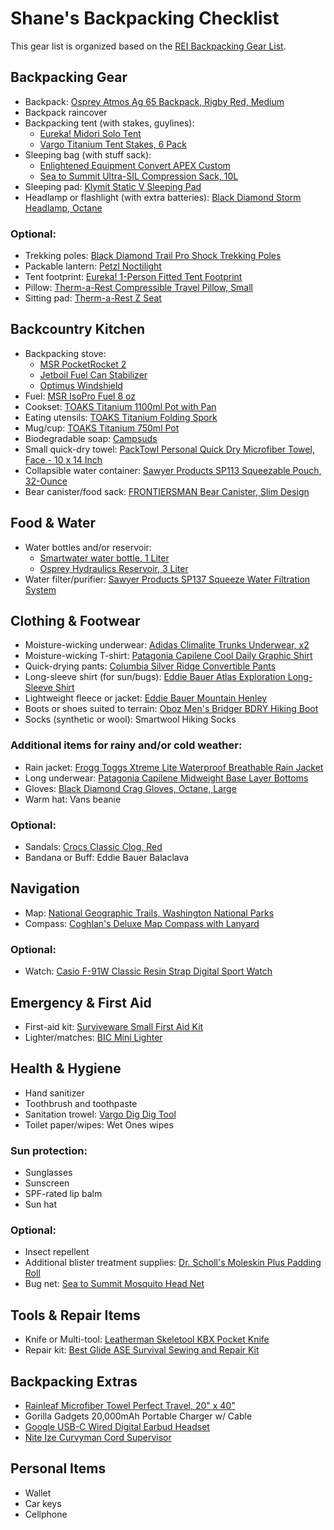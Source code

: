 # Shane's Backpacking Checklist

This gear list is organized based on the [REI Backpacking Gear List](https://www.rei.com/learn/expert-advice/backpacking-checklist.html).

## Backpacking Gear
- Backpack: [Osprey Atmos Ag 65 Backpack, Rigby Red, Medium](https://www.amazon.com/gp/product/B077K5HGHW)
- Backpack raincover
- Backpacking tent (with stakes, guylines): 
  - [Eureka! Midori Solo Tent](https://eurekacamping.johnsonoutdoors.com/tents/backpacking/midori-solo-tent)
  - [Vargo Titanium Tent Stakes, 6 Pack](https://www.amazon.com/gp/product/B001OPKGAO)
- Sleeping bag (with stuff sack): 
  - [Enlightened Equipment Convert APEX Custom](https://enlightenedequipment.com/convert-apex-custom/)
  - [Sea to Summit Ultra-SIL Compression Sack, 10L](https://www.amazon.com/gp/product/B000NQDH1U)
- Sleeping pad: [Klymit Static V Sleeping Pad](https://www.amazon.com/gp/product/B007RFG0NM)
- Headlamp or flashlight (with extra batteries): [Black Diamond Storm Headlamp, Octane](https://www.amazon.com/gp/product/B06WVK7LZS)

### Optional:
- Trekking poles: [Black Diamond Trail Pro Shock Trekking Poles](https://www.amazon.com/gp/product/B00H58EGVO)
- Packable lantern: [Petzl Noctilight](https://www.amazon.com/gp/product/B01KYTT642)
- Tent footprint: [Eureka! 1-Person Fitted Tent Footprint](https://www.amazon.com/gp/product/B07KTCLGRH)
- Pillow: [Therm-a-Rest Compressible Travel Pillow, Small](https://www.amazon.com/gp/product/B01MQLSI1M)
- Sitting pad: [Therm-a-Rest Z Seat](https://www.amazon.com/gp/product/B01MQRHYJV)

## Backcountry Kitchen
- Backpacking stove: 
  - [MSR PocketRocket 2](https://www.amazon.com/gp/product/B01N5O7551)
  - [Jetboil Fuel Can Stabilizer](https://www.amazon.com/gp/product/B00MUYUDC4)
  - [Optimus Windshield](https://www.amazon.com/gp/product/B00F5EUL7S)
- Fuel: [MSR IsoPro Fuel 8 oz](https://www.amazon.com/gp/product/B00T3HECDM)
- Cookset: [TOAKS Titanium 1100ml Pot with Pan](https://www.amazon.com/gp/product/B009MZHRKU)
- Eating utensils: [TOAKS Titanium Folding Spork](https://www.amazon.com/gp/product/B00GLD8SYA)
- Mug/cup: [TOAKS Titanium 750ml Pot](https://www.amazon.com/gp/product/B009B98FGW)
- Biodegradable soap: [Campsuds](https://www.amazon.com/gp/product/B000TTL8GC)
- Small quick-dry towel: [PackTowl Personal Quick Dry Microfiber Towel, Face - 10 x 14 Inch](https://www.amazon.com/gp/product/B01MTOARTS)
- Collapsible water container: [Sawyer Products SP113 Squeezable Pouch, 32-Ounce](https://www.amazon.com/gp/product/B005SO8RQM)
- Bear canister/food sack: [FRONTIERSMAN Bear Canister, Slim Design](https://www.amazon.com/gp/product/B07B87GKZ1)

## Food & Water
- Water bottles and/or reservoir: 
  - [Smartwater water bottle, 1 Liter](https://www.amazon.com/gp/product/B000WGBH1S)
  - [Osprey Hydraulics Reservoir, 3 Liter](https://www.amazon.com/gp/product/B017JFWZ4W)
- Water filter/purifier: [Sawyer Products SP137 Squeeze Water Filtration System](https://www.amazon.com/gp/product/B00WG9AFW6)

## Clothing & Footwear
- Moisture-wicking underwear: [Adidas Climalite Trunks Underwear, x2](https://www.amazon.com/gp/product/B07KZ78634)
- Moisture-wicking T-shirt: [Patagonia Capilene Cool Daily Graphic Shirt](https://www.patagonia.com/product/mens-capilene-cool-daily-graphic-shirt/45235.html)
- Quick-drying pants: [Columbia Silver Ridge Convertible Pants](https://www.rei.com/product/146669)
- Long-sleeve shirt (for sun/bugs): [Eddie Bauer Atlas Exploration Long-Sleeve Shirt](https://www.eddiebauer.com/p/12924204)
- Lightweight fleece or jacket: [Eddie Bauer Mountain Henley](https://www.eddiebauer.com/p/13302332)
- Boots or shoes suited to terrain: [Oboz Men's Bridger BDRY Hiking Boot](https://www.amazon.com/gp/product/B00FJ2LL1Q)
- Socks (synthetic or wool): Smartwool Hiking Socks

### Additional items for rainy and/or cold weather:
- Rain jacket: [Frogg Toggs Xtreme Lite Waterproof Breathable Rain Jacket](https://www.amazon.com/gp/product/B077H5N6M5)
- Long underwear: [Patagonia Capilene Midweight Base Layer Bottoms](https://www.rei.com/product/155316)
- Gloves: [Black Diamond Crag Gloves, Octane, Large](https://www.amazon.com/gp/product/B019C25E9I)
- Warm hat: Vans beanie

### Optional:
- Sandals: [Crocs Classic Clog, Red](https://www.amazon.com/dp/B00HB55PZW)
- Bandana or Buff: Eddie Bauer Balaclava

## Navigation
- Map: [National Geographic Trails, Washington National Parks](https://www.amazon.com/gp/product/1597756024)
- Compass: [Coghlan's Deluxe Map Compass with Lanyard](https://www.amazon.com/gp/product/B000E22D6I)

### Optional:
- Watch: [Casio F-91W Classic Resin Strap Digital Sport Watch](https://www.amazon.com/gp/product/B000GAWSDG)

## Emergency & First Aid
- First-aid kit: [Surviveware Small First Aid Kit](https://www.amazon.com/gp/product/B01HGSLB6K)
- Lighter/matches: [BIC Mini Lighter](https://www.amazon.com/gp/product/B00863XN4I)

## Health & Hygiene
- Hand sanitizer
- Toothbrush and toothpaste
- Sanitation trowel: [Vargo Dig Dig Tool](https://www.amazon.com/gp/product/B072N2N9RH)
- Toilet paper/wipes: Wet Ones wipes

### Sun protection:
- Sunglasses
- Sunscreen
- SPF-rated lip balm
- Sun hat

### Optional:
- Insect repellent
- Additional blister treatment supplies: [Dr. Scholl's Moleskin Plus Padding Roll](https://www.amazon.com/gp/product/B007W9MGLI)
- Bug net: [Sea to Summit Mosquito Head Net](https://www.amazon.com/gp/product/B000NSZ3WY)

## Tools & Repair Items
- Knife or Multi-tool: [Leatherman Skeletool KBX Pocket Knife](https://www.amazon.com/gp/product/B071VN2R3L)
- Repair kit: [Best Glide ASE Survival Sewing and Repair Kit](https://www.amazon.com/gp/product/B004IAEFXQ)

## Backpacking Extras
- [Rainleaf Microfiber Towel Perfect Travel, 20" x 40"](https://www.amazon.com/gp/product/B01A4ZXX5Y)
- Gorilla Gadgets 20,000mAh Portable Charger w/ Cable
- [Google USB-C Wired Digital Earbud Headset](https://www.amazon.com/gp/product/B07SL5RDMH)
- [Nite Ize Curvyman Cord Supervisor](https://www.amazon.com/gp/product/B002LED4II)


## Personal Items
- Wallet
- Car keys
- Cellphone
